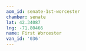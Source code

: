 ```yaml
---
aom_id: senate-1st-worcester
chamber: senate
lat: 42.34087
lng: -71.80466
name: First Worcester
van_id: '036'
---
```

